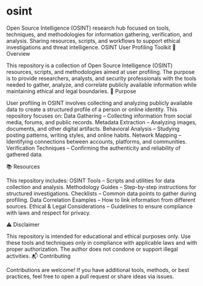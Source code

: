 # osint
Open Source Intelligence (OSINT) research hub focused on tools, techniques, and methodologies for information gathering, verification, and analysis. Sharing resources, scripts, and workflows to support ethical investigations and threat intelligence.
OSINT User Profiling Toolkit
📌 Overview

This repository is a collection of Open Source Intelligence (OSINT) resources, scripts, and methodologies aimed at user profiling.
The purpose is to provide researchers, analysts, and security professionals with the tools needed to gather, analyze, and correlate publicly available information while maintaining ethical and legal boundaries.
🎯 Purpose

User profiling in OSINT involves collecting and analyzing publicly available data to create a structured profile of a person or online identity.
This repository focuses on:
    Data Gathering – Collecting information from social media, forums, and public records.
     Metadata Extraction – Analyzing images, documents, and other digital artifacts.
    Behavioral Analysis – Studying posting patterns, writing styles, and online habits.
    Network Mapping – Identifying connections between accounts, platforms, and communities.
    Verification Techniques – Confirming the authenticity and reliability of gathered data.

📚 Resources

This repository includes:
    OSINT Tools – Scripts and utilities for data collection and analysis.
    Methodology Guides – Step-by-step instructions for structured investigations.
    Checklists – Common data points to gather during profiling.
    Data Correlation Examples – How to link information from different sources.
    Ethical & Legal Considerations – Guidelines to ensure compliance with laws and respect for privacy.

⚠️ Disclaimer

This repository is intended for educational and ethical purposes only.
Use these tools and techniques only in compliance with applicable laws and with proper authorization.
The author does not condone or support illegal activities.
📬 Contributing

Contributions are welcome!
If you have additional tools, methods, or best practices, feel free to open a pull request or share ideas via issues.
